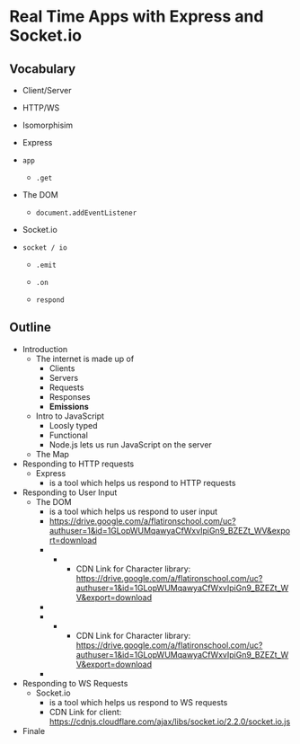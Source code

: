 # Real Time Apps with Express and Socket.io

## Vocabulary

* Client/Server

* HTTP/WS

* Isomorphisim

* Express

* `app`

  * `.get`

* The DOM

  * `document.addEventListener`

* Socket.io

* `socket / io`

  * `.emit`

  * `.on`

  * `respond`


## Outline

* Introduction
  * The internet is made up of 
    * Clients
    * Servers
    * Requests
    * Responses
    * **Emissions**
  * Intro to JavaScript
    * Loosly typed
    * Functional
    * Node.js lets us run JavaScript on the server
  * The Map
* Responding to HTTP requests
  * Express 
    * is a tool which helps us respond to HTTP requests
* Responding to User Input
  * The DOM
    * is a tool which helps us respond to user input
    * https://drive.google.com/a/flatironschool.com/uc?authuser=1&id=1GLopWUMqawyaCfWxvIpiGn9_BZEZt_WV&export=download
    * - - CDN Link for Character library: https://drive.google.com/a/flatironschool.com/uc?authuser=1&id=1GLopWUMqawyaCfWxvIpiGn9_BZEZt_WV&export=download
    * 
    * - - CDN Link for Character library: https://drive.google.com/a/flatironschool.com/uc?authuser=1&id=1GLopWUMqawyaCfWxvIpiGn9_BZEZt_WV&export=download
    * 
* Responding to WS Requests
  * Socket.io
    * is a tool which helps us respond to WS requests
    * CDN Link for client: https://cdnjs.cloudflare.com/ajax/libs/socket.io/2.2.0/socket.io.js
* Finale